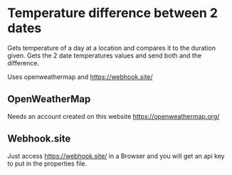 # Temperature difference between 2 dates
Gets temperature of a day at a location and compares it to the duration given.
Gets the 2 date temperatures values and send both and the difference.

Uses openweathermap and https://webhook.site/

## OpenWeatherMap
Needs an account created on this website https://openweathermap.org/

## Webhook.site
Just access https://webhook.site/ in a Browser and you will get an api key to 
put in the properties file.